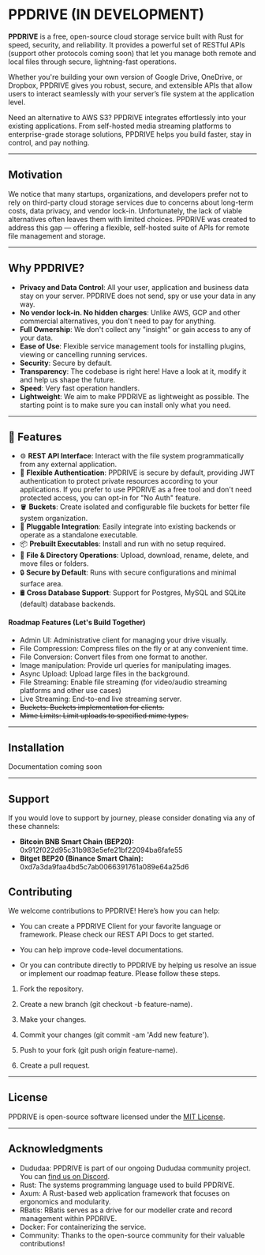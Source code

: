 # PPDRIVE (IN DEVELOPMENT)

**PPDRIVE** is a free, open-source cloud storage service built with Rust for speed, security, and reliability. It provides a powerful set of RESTful APIs (support other protocols coming soon) that let you manage both remote and local files through secure, lightning-fast operations.

Whether you're building your own version of Google Drive, OneDrive, or Dropbox, PPDRIVE gives you robust, secure, and extensible APIs that allow users to interact seamlessly with your server’s file system at the application level.

Need an alternative to AWS S3? PPDRIVE integrates effortlessly into your existing applications. From self-hosted media streaming platforms to enterprise-grade storage solutions, PPDRIVE helps you build faster, stay in control, and pay nothing.

---

## Motivation
We notice that many startups, organizations, and developers prefer not to rely on third-party cloud storage services due to concerns about long-term costs, data privacy, and vendor lock-in. Unfortunately, the lack of viable alternatives often leaves them with limited choices. PPDRIVE was created to address this gap — offering a flexible, self-hosted suite of APIs for remote file management and storage.

---

## Why PPDRIVE?
- **Privacy and Data Control**: All your user, application and business data stay on your server. PPDRIVE does not send, spy or use your data in any way.
- **No vendor lock-in. No hidden charges**: Unlike AWS, GCP and other commercial alternatives, you don't need to pay for anything.
- **Full Ownership**: We don't collect any "insight" or gain access to any of your data.
- **Ease of Use**: Flexible service management tools for installing plugins, viewing or cancelling running services.
- **Security**: Secure by default.
- **Transparency**: The codebase is right here! Have a look at it, modify it and help us shape the future.
- **Speed**: Very fast operation handlers.
- **Lightweight**: We aim to make PPDRIVE as lightweight as possible. The starting point is to make sure you can install only what you need.

---

## 🚀 Features

- ⚙️ **REST API Interface**: Interact with the file system programmatically from any external application.
- 🔐 **Flexible Authentication**: PPDRIVE is secure by default, providing JWT authentication to protect private resources according to your applications. If you prefer to use PPDRIVE as a free tool and don't need protected access, you can opt-in for "No Auth" feature.
- 🪣 **Buckets**: Create isolated and configurable file buckets for better file system organization.
- 🧩 **Pluggable Integration**: Easily integrate into existing backends or operate as a standalone executable.
- 📦 **Prebuilt Executables**: Install and run with no setup required.
- 🧾 **File & Directory Operations**: Upload, download, rename, delete, and move files or folders.
- 🔒 **Secure by Default**: Runs with secure configurations and minimal surface area.
- 🛢 **Cross Database Support**: Support for Postgres, MySQL and SQLite (default) database backends.

#### Roadmap Features (Let's Build Together)
- Admin UI: Administrative client for managing your drive visually.
- File Compression: Compress files on the fly or at any convenient time.
- File Conversion: Convert files from one format to another.
- Image manipulation: Provide url queries for manipulating images.
- Async Upload: Upload large files in the background.
- File Streaming: Enable file streaming (for video/audio streaming platforms and other use cases)
- Live Streaming: End-to-end live streaming server.
- ~~Buckets: Buckets implementation for clients.~~
- ~~Mime Limits: Limit uploads to specified mime types.~~

---

## Installation
Documentation coming soon

---

## Support
If you would love to support by journey, please consider donating via any of these channels:

- **Bitcoin BNB Smart Chain (BEP20):** 0x912f022d95c31b983e5efe21bf22094ba6fafe55
- **Bitget BEP20 (Binance Smart Chain):** 0xd7a3da9faa4bd5c7ab0066391761a089e64a25d6

## Contributing
We welcome contributions to PPDRIVE! Here’s how you can help:

- You can create a PPDRIVE Client for your favorite language or framework. Please check our REST API Docs to get started.

- You can help improve code-level documentations.

- Or you can contribute directly to PPDRIVE by helping us resolve an issue or implement our roadmap feature. Please follow these steps.

1. Fork the repository.

2. Create a new branch (git checkout -b feature-name).

3. Make your changes.

4. Commit your changes (git commit -am 'Add new feature').

5. Push to your fork (git push origin feature-name).

6. Create a pull request.

---

## License
PPDRIVE is open-source software licensed under the [MIT License](#/LICENSE).

---

## Acknowledgments
- Dududaa: PPDRIVE is part of our ongoing Dududaa community project. You can [find us on Discord](https://discord.gg/BeVPFS7wkp).
- Rust: The systems programming language used to build PPDRIVE.
- Axum: A Rust-based web application framework that focuses on ergonomics and modularity.
- RBatis: RBatis serves as a drive for our modeller crate and record management within PPDRIVE.
- Docker: For containerizing the service.
- Community: Thanks to the open-source community for their valuable contributions!
